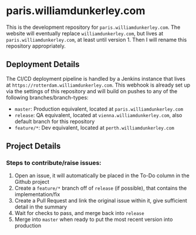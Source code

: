# paris.williamdunkerley.com
This is the development repository for `paris.williamdunkerley.com`. The website will eventually replace `williamdunkerley.com`, but lives at `paris.williamdunkerley.com`, at least until version 1. Then I will rename this repository appropriately.

## Deployment Details
The CI/CD deployment pipeline is handled by a Jenkins instance that lives at `https://rotterdam.williamdunkerley.com`. This webhook is already set up via the settings of this repository and will build on pushes to any of the following branches/branch-types:

- `master`: Production equivalent, located at `paris.williamdunkerley.com`
- `release`: QA equivalent, located at `vienna.williamdunkerley.com`, also default branch for this repository
- `feature/*`: Dev equivalent, located at `perth.williamdunkerley.com`

## Project Details
### Steps to contribute/raise issues:

1. Open an issue, it will automatically be placed in the To-Do column in the Github project
2. Create a `feature/*` branch off of `release` (if possible), that contains the implementation/fix
3. Create a Pull Request and link the original issue within it, give sufficient detail in the summary
4. Wait for checks to pass, and merge back into `release`
5. Merge into `master` when ready to put the most recent version into production